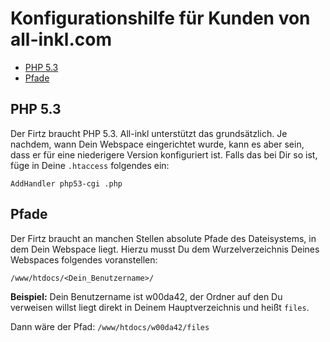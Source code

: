 # Konfigurationshilfe für Kunden von all-inkl.com

* [PHP 5.3](#php-5.3)
* [Pfade](#pfade)

## PHP 5.3

Der Firtz braucht PHP 5.3. All-inkl unterstützt das grundsätzlich. Je nachdem, wann Dein Webspace eingerichtet wurde, kann es aber sein, dass er für eine niederigere Version konfiguriert ist.
Falls das bei Dir so ist, füge in Deine `.htaccess` folgendes ein:

`AddHandler php53-cgi .php`

## Pfade

Der Firtz braucht an manchen Stellen absolute Pfade des Dateisystems, in dem Dein Webspace liegt. Hierzu musst Du dem Wurzelverzeichnis Deines Webspaces folgendes voranstellen:

`/www/htdocs/<Dein_Benutzername>/`

**Beispiel:**
Dein Benutzername ist w00da42, der Ordner auf den Du verweisen willst liegt direkt in Deinem Hauptverzeichnis und heißt `files`.

Dann wäre der Pfad: `/www/htdocs/w00da42/files`

